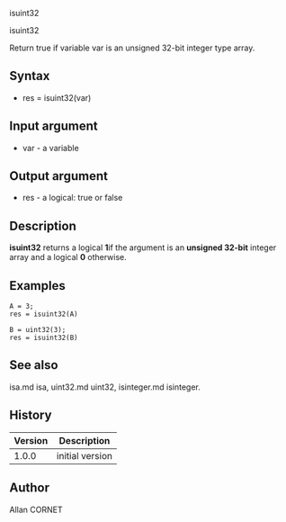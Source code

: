 



isuint32


isuint32

Return true if variable var is an unsigned 32-bit integer type array.

## Syntax

- res = isuint32(var)

## Input argument

 - var - a variable

## Output argument

 - res - a logical: true or false

## Description

<b>isuint32</b> returns a logical <b>1</b>if the argument is an <b>unsigned 32-bit</b> integer array and a logical <b>0</b> otherwise.

## Examples

```Nelson
A = 3;
res = isuint32(A)
```
```Nelson
B = uint32(3);
res = isuint32(B)
```

## See also

isa.md isa, uint32.md uint32, isinteger.md isinteger.
## History

|Version|Description|
|------|------|
|1.0.0|initial version|


## Author

Allan CORNET



